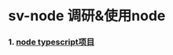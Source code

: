 # sv-node 调研&使用node

### 1. [node typescript项目](https://github.com/ronliruonan/sv-node/tree/master/node-ts-sso)

